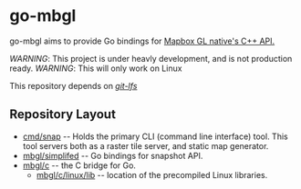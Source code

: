 # go-mbgl

go-mbgl aims to provide Go bindings for [Mapbox GL native's C++ API.](https://github.com/mapbox/mapbox-gl-native)

*WARNING*: This project is under heavly development, and is not production ready.
*WARNING*: This will only work on Linux

This repository depends on [*git-lfs*](https://git-lfs.github.com/)

## Repository Layout

* [cmd/snap](cmd/snap) -- Holds the primary CLI (command line interface) tool. This tool servers both as a raster tile server, and static map generator.
* [mbgl/simplifed](mbgl/simplified) -- Go bindings for snapshot API.
* [mbgl/c](mbgl/c) -- the C bridge for Go.
  * [mbgl/c/linux/lib](mbgl/c/linux/lib) -- location of the precompiled Linux libraries. 


